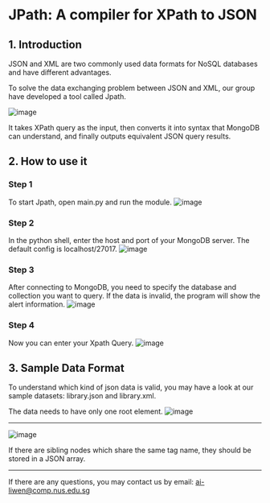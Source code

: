 
# JPath: A compiler for XPath to JSON





## 1. Introduction

JSON and XML are two commonly used data formats for NoSQL databases and have different advantages. 

To solve the data exchanging problem between JSON and XML, our group have developed a tool called Jpath.

![image](https://user-images.githubusercontent.com/50799916/162623892-1f5b6e99-8d21-4605-ab55-f976baf5b034.png)

It takes XPath query as the input, then converts it into syntax that MongoDB can understand, and finally outputs equivalent JSON query results.


## 2. How to use it 

### Step 1

To start Jpath, open main.py and run the module.
![image](https://user-images.githubusercontent.com/50799916/162624412-b3361c44-5a50-4c35-a21e-c51d2d5e9a75.png)


### Step 2
In the python shell, enter the host and port of your MongoDB server. 
The default config is localhost/27017.
![image](https://user-images.githubusercontent.com/50799916/162624430-b9bbc5ba-c96a-4a56-b0b9-96211d69190d.png)

### Step 3

After connecting to MongoDB, you need to specify the database and collection you want to query.
If the data is invalid, the program will show the alert information.
![image](https://user-images.githubusercontent.com/50799916/162624461-a4bb265f-e8ab-472a-974a-97ee6528e8fb.png)

### Step 4

Now you can enter your Xpath Query.
![image](https://user-images.githubusercontent.com/50799916/162624185-829ae1f4-7a76-4d19-8e7b-5091b5789aa0.png)

## 3. Sample Data Format 

To understand which kind of json data is valid, you may have a look at our sample datasets: library.json and library.xml.  

The data needs to have only one root element. 
![image](https://user-images.githubusercontent.com/50799916/162624793-a6e402eb-d2fa-4d1b-9f64-97b10d1e00f5.png)

---
![image](https://user-images.githubusercontent.com/50799916/162624854-fb805589-0ccb-475e-a98c-8c83e057db11.png)


If there are sibling nodes which share the same tag name, they should be stored in a JSON array.

---

If there are any questions, you may contact us by email:
ai-liwen@comp.nus.edu.sg


